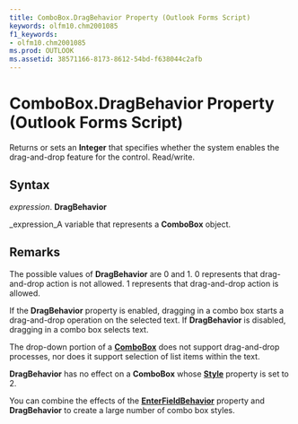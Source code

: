 ```yaml
---
title: ComboBox.DragBehavior Property (Outlook Forms Script)
keywords: olfm10.chm2001085
f1_keywords:
- olfm10.chm2001085
ms.prod: OUTLOOK
ms.assetid: 38571166-8173-8612-54bd-f638044c2afb
---
```



# ComboBox.DragBehavior Property (Outlook Forms Script)

Returns or sets an  **Integer** that specifies whether the system enables the drag-and-drop feature for the control. Read/write.


## Syntax

 _expression_. **DragBehavior**

 _expression_A variable that represents a  **ComboBox** object.


## Remarks

The possible values of  **DragBehavior** are 0 and 1. 0 represents that drag-and-drop action is not allowed. 1 represents that drag-and-drop action is allowed.

If the  **DragBehavior** property is enabled, dragging in a combo box starts a drag-and-drop operation on the selected text. If **DragBehavior** is disabled, dragging in a combo box selects text.

The drop-down portion of a  **[ComboBox](combobox-object-outlook-forms-script.md)** does not support drag-and-drop processes, nor does it support selection of list items within the text.

 **DragBehavior** has no effect on a **ComboBox** whose **[Style](combobox-style-property-outlook-forms-script.md)** property is set to 2.

You can combine the effects of the  **[EnterFieldBehavior](combobox-enterfieldbehavior-property-outlook-forms-script.md)** property and **DragBehavior** to create a large number of combo box styles.


